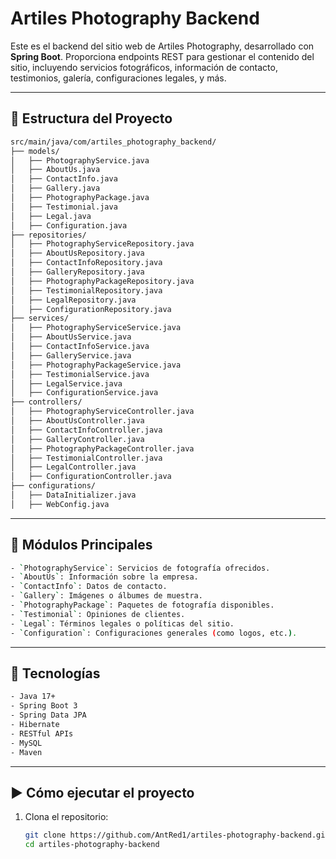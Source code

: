 # Artiles Photography Backend

Este es el backend del sitio web de Artiles Photography, desarrollado con **Spring Boot**. Proporciona endpoints REST para gestionar el contenido del sitio, incluyendo servicios fotográficos, información de contacto, testimonios, galería, configuraciones legales, y más.

---

## 📁 Estructura del Proyecto

```bash
src/main/java/com/artiles_photography_backend/
├── models/
│   ├── PhotographyService.java
│   ├── AboutUs.java
│   ├── ContactInfo.java
│   ├── Gallery.java
│   ├── PhotographyPackage.java
│   ├── Testimonial.java
│   ├── Legal.java
│   ├── Configuration.java
├── repositories/
│   ├── PhotographyServiceRepository.java
│   ├── AboutUsRepository.java
│   ├── ContactInfoRepository.java
│   ├── GalleryRepository.java
│   ├── PhotographyPackageRepository.java
│   ├── TestimonialRepository.java
│   ├── LegalRepository.java
│   ├── ConfigurationRepository.java
├── services/
│   ├── PhotographyServiceService.java
│   ├── AboutUsService.java
│   ├── ContactInfoService.java
│   ├── GalleryService.java
│   ├── PhotographyPackageService.java
│   ├── TestimonialService.java
│   ├── LegalService.java
│   ├── ConfigurationService.java
├── controllers/
│   ├── PhotographyServiceController.java
│   ├── AboutUsController.java
│   ├── ContactInfoController.java
│   ├── GalleryController.java
│   ├── PhotographyPackageController.java
│   ├── TestimonialController.java
│   ├── LegalController.java
│   ├── ConfigurationController.java
├── configurations/
│   ├── DataInitializer.java
│   ├── WebConfig.java
```

---

## 🧩 Módulos Principales

```bash
- `PhotographyService`: Servicios de fotografía ofrecidos.
- `AboutUs`: Información sobre la empresa.
- `ContactInfo`: Datos de contacto.
- `Gallery`: Imágenes o álbumes de muestra.
- `PhotographyPackage`: Paquetes de fotografía disponibles.
- `Testimonial`: Opiniones de clientes.
- `Legal`: Términos legales o políticas del sitio.
- `Configuration`: Configuraciones generales (como logos, etc.).
```

---

## 🚀 Tecnologías

```bash
- Java 17+
- Spring Boot 3
- Spring Data JPA
- Hibernate
- RESTful APIs
- MySQL
- Maven
```

---

## ▶️ Cómo ejecutar el proyecto

1. Clona el repositorio:

   ```bash
   git clone https://github.com/AntRed1/artiles-photography-backend.git
   cd artiles-photography-backend
